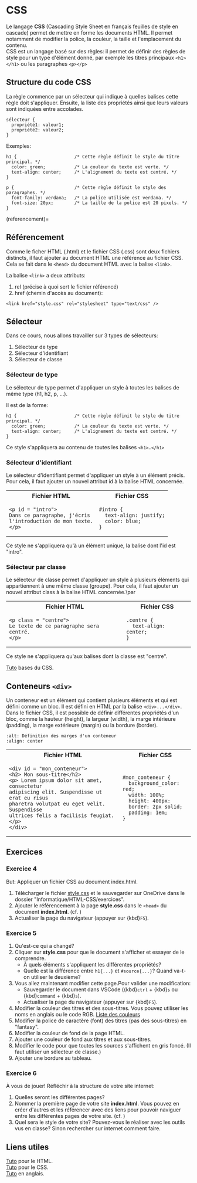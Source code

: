 <!-- Copyright 2024 Caroline Blank <caro@c-space.org> -->
<!-- SPDX-License-Identifier: CC-BY-NC-SA-4.0 -->

# CSS

Le langage **CSS** (Cascading Style Sheet en français feuilles de style en
cascade) permet de mettre en forme les documents HTML. Il permet notamment de
modifier la police, la couleur, la taille et l'emplacement du contenu.\
CSS est un langage basé sur des règles: il permet de définir des règles de style
pour un type d'élément donné, par exemple les titres principaux `<h1></h1>` ou
les paragraphes `<p></p>`

## Structure du code CSS

La règle commence par un sélecteur qui indique à quelles balises cette règle
doit s'appliquer. Ensuite, la liste des propriétés ainsi que leurs valeurs sont
indiquées entre accolades.

```{code} css
sélecteur {
  propriété1: valeur1;
  propriété2: valeur2;
}
```

Exemples:

```{code} css
h1 {                      /* Cette règle définit le style du titre principal. */
  color: green;           /* La couleur du texte est verte. */
  text-align: center;     /* L'alignement du texte est centré. */
}
```

```{code} css
p {                       /* Cette règle définit le style des paragraphes. */
  font-family: verdana;   /* La police utilisée est verdana. */
  font-size: 20px;        /* La taille de la police est 20 pixels. */
}
```
(referencement)=
## Référencement

Comme le ficher HTML (.html) et le fichier CSS (.css) sont deux fichiers
distincts, il faut ajouter au document HTML une référence au fichier CSS. Cela
se fait dans le `<head>` du document HTML avec la balise `<link>`.

La balise `<link>` a deux attributs:

1. rel (précise à quoi sert le fichier référencé)
2. href (chemin d'accès au document):

```{code} html
<link href="style.css" rel="stylesheet" type="text/css" />
```

## Sélecteur

Dans ce cours, nous allons travailler sur 3 types de sélecteurs:

1. Sélecteur de type
2. Sélecteur d'identifiant
3. Sélecteur de classe

### Sélecteur de type

Le sélecteur de type permet d'appliquer un style à toutes les balises de même
type (h1, h2, p, ...).

Il est de la forme:

```{code} css
h1 {                      /* Cette règle définit le style du titre principal. */
  color: green;           /* La couleur du texte est verte. */
  text-align: center;     /* L'alignement du texte est centré. */
}
```

Ce style s'appliquera au contenu de toutes les balises `<h1>…</h1>`

### Sélecteur d'identifiant

Le sélecteur d'identifiant permet d'appliquer un style à un élément précis. Pour
cela, il faut ajouter un nouvel attribut id à la balise HTML concernée.

<!-- TODO: Faire en sorte que les entêtes soient centrées. -->

<table> <tr><th>Fichier HTML</th><th>Fichier CSS</th></tr>
<tr><td>

```{code} html
<p id = "intro">
Dans ce paragraphe, j'écris
l'introduction de mon texte.
</p>
```

</td><td>

```{code} css
#intro {
  text-align: justify;
  color: blue;
}
```

</td></tr>
</table>

Ce style ne s'appliquera qu'à un élément unique, la balise dont l'id est
"intro".


### Sélecteur par classe

Le sélecteur de classe permet d'appliquer un style à plusieurs éléments qui
appartiennent à une même classe (groupe). Pour cela, il faut ajouter un nouvel
attribut class à la balise HTML concernée.\par

<table> <tr><th>Fichier HTML</th><th>Fichier CSS</th></tr>
<tr><td>

```{code} html
<p class = "centre">
Le texte de ce paragraphe sera centré.
</p>
```

</td><td>

```{code} css
.centre {
  text-align: center;
}
```

</td></tr>
</table>

Ce style ne s'appliquera qu'aux balises dont la classe est "centre".

[Tuto](https://developer.mozilla.org/fr/docs/Learn/Getting_started_with_the_web/CSS_basics)
bases du CSS.

## Conteneurs `<div>`

Un conteneur est un élément qui contient plusieurs éléments et qui est défini
comme un bloc. Il est défini en HTML par la balise `<div>...</div>`. Dans le
fichier CSS, il est possible de définir différentes propriétés d'un bloc, comme
la hauteur (height), la largeur (width), la marge intérieure (padding), la marge
extérieure (margin) ou la bordure (border).

```{image} images/conteneur.png
:alt: Définition des marges d'un conteneur
:align: center
```

<table> <tr><th>Fichier HTML</th><th>Fichier CSS</th></tr>
<tr><td>

```{code} html
<div id = "mon_conteneur">
<h2> Mon sous-titre</h2>
<p> Lorem ipsum dolor sit amet, consectetur
adipiscing elit. Suspendisse ut erat eu risus
pharetra volutpat eu eget velit. Suspendisse
ultrices felis a facilisis feugiat. </p>
</div>
```

</td><td>

```{code} css
#mon_conteneur {
  background_color: red;
  width: 100%;
  height: 400px:
  border: 2px solid;
  padding: 1em;
}
```

</td></tr>
</table>


## Exercices

### Exercice 4

But: Appliquer un fichier CSS au document index.html.

1. Télécharger le fichier [style.css](./style.css) et le sauvegarder sur
OneDrive dans le dossier "Informatique/HTML-CSS/exercices".
3. Ajouter le référencement à la page **style.css** dans le `<head>` du document
  **index.html**. (cf. [](#referencement))
4. Actualiser la page du navigateur (appuyer sur {kbd}`F5`).

### Exercice 5

1. Qu'est-ce qui a changé?
2. Cliquer sur **style.css** pour que le document s'afficher et essayer de le
comprendre.
    - À quels éléments s'appliquent les différentes propriétés?
    - Quelle est la différence entre `h1{...}` et `#source{...}`? Quand va-t-on
    utiliser le deuxième?
3. Vous allez maintenant modifier cette page.Pour valider une modification:
    - Sauvegarder le document dans VSCode ({kbd}`ctrl` + {kbd}`s` ou
    {kbd}`command` + {kbd}`s`).
    - Actualiser la page du navigateur (appuyer sur {kbd}`F5`).
4. Modifier la couleur des titres et des sous-titres. Vous pouvez utiliser
   les noms en anglais ou le code RGB.
    [Liste des couleurs](https://www.rapidtables.com/web/color/RGB_Color.html)
5. Modifier la police de caractère (font) des titres (pas des sous-titres) en
    "fantasy".
6. Modifier la couleur de fond de la page HTML.
7. Ajouter une couleur de fond aux titres et aux sous-titres.
8. Modifier le code pour que toutes les sources s'affichent en gris foncé.
    (Il faut utiliser un sélecteur de classe.)
9. Ajouter une bordure au tableau.

### Exercice 6

À vous de jouer! Réfléchir à la structure de votre site internet:

1. Quelles seront les différentes pages?
2. Nommer la première page de votre site **index.html**. Vous pouvez en créer
d'autres et les référencer avec des liens pour pouvoir naviguer entre les
différentes pages de votre site. (cf. [](#hyperliens))
3. Quel sera le style de votre site? Pouvez-vous le réaliser avec les outils vus
en classe? Sinon rechercher sur internet comment faire.

## Liens utiles

[Tuto](https://developer.mozilla.org/fr/docs/Web/HTML) pour le HTML.\
[Tuto](https://developer.mozilla.org/fr/docs/Web/CSS) pour le CSS.\
[Tuto](https://www.w3schools.com/) en anglais.

